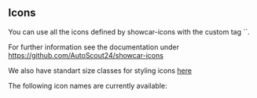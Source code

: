 <h2>Icons</h2>
You can use all the icons defined by showcar-icons with the custom tag `<as24-icon type="[[icon-name]]"></as24-icon>`.

For further information see the documentation under <a href="https://github.com/AutoScout24/showcar-icons" target="_blank">https://github.com/AutoScout24/showcar-icons</a>

We also have standart size classes for styling icons <a href="https://autoscout24.github.io/showcar-ui/#utilities-target" target="_blank">here</a>

The following icon names are currently available:
<ul id="as24-icons-list" class="icons-list"></ul>
<style type="text/css">
#icons as24-icon {
display: inline-block;
width: 50px;
height: 50px;
}
#icons as24-icon svg {
max-width: 100%;
max-height: 100%;
}
#icons .icons-list:after {
content: "";
display: table;
clear: both;
}
#icons .icons-list li {
padding: 20px 10px 10px;
float: left;
background: #f4f4f4;
border: 1px solid #fff;
width: 108px;
height: 130px;
list-style: none;
text-align: center;
margin-bottom: 20px;
}
#icons .icons-list li:hover {
background: #acacac;
}
#icons .icons-list li p {
padding-top: 0;
word-break: break-all;
height: 40px;
font-size: 13px;
}
</style>

<script type="text/javascript">
var iconsList = document.querySelector('#as24-icons-list');
window.showcarIconNames.forEach(function(name) {
var item = document.createElement('li');
item.innerHTML = '<as24-icon type="' + name + '" title="' + name + '"></as24-icon><p>' + name + '</p>';
iconsList.appendChild(item);
});
</script>
